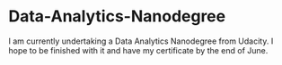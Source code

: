 # Data-Analytics-Nanodegree
I am currently undertaking a Data Analytics Nanodegree from Udacity. I hope to be finished with it and have my certificate by the end of June.
